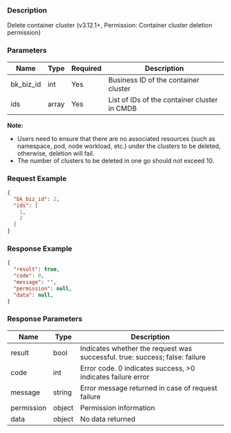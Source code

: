 ### Description

Delete container cluster (v3.12.1+, Permission: Container cluster deletion permission)

### Parameters

| Name      | Type  | Required | Description                                  |
|-----------|-------|----------|----------------------------------------------|
| bk_biz_id | int   | Yes      | Business ID of the container cluster         |
| ids       | array | Yes      | List of IDs of the container cluster in CMDB |

**Note:**

- Users need to ensure that there are no associated resources (such as namespace, pod, node workload, etc.) under the
  clusters to be deleted, otherwise, deletion will fail.
- The number of clusters to be deleted in one go should not exceed 10.

### Request Example

```json
{
  "bk_biz_id": 2,
  "ids": [
    1,
    2
  ]
}
```

### Response Example

```json
{
  "result": true,
  "code": 0,
  "message": "",
  "permission": null,
  "data": null,
}
```

### Response Parameters

| Name       | Type   | Description                                                                 |
|------------|--------|-----------------------------------------------------------------------------|
| result     | bool   | Indicates whether the request was successful. true: success; false: failure |
| code       | int    | Error code. 0 indicates success, >0 indicates failure error                 |
| message    | string | Error message returned in case of request failure                           |
| permission | object | Permission information                                                      |
| data       | object | No data returned                                                            |
